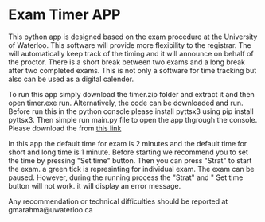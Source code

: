 <h1> Exam Timer APP</h1>

<p> This python app is designed based on the exam procedure at the University of Waterloo. This software will provide more flexibility to the registrar. The will automatically keep track of the timing and it will announce on behalf of the proctor. There is a short break between two exams and a long break after two completed exams. This is not only a software for time tracking but also can be used as a digital calender.  </p>

<p> To run this app simply download the timer.zip folder and extract it and then open timer.exe run. Alternatively, the code can be downloaded and run. Before run this in the python console please install pyttsx3 using pip install pyttsx3. Then simple run main.py file to open the app thgrough the console. Please download the from <a href='https://dl.dropboxusercontent.com/s/i34km5707tb3k5p/TimerApp.zip?dl=0'>this link </a> </p>

<p> In this app the default time for exam is 2 minutes and the default time for short and long time is 1 minute. Before starting we recommend you to set the time by pressing "Set time" button. Then you can press "Strat" to start the exam. a green tick is represinting for individual exam. The exam can be paused. However, during the running process the "Strat" and " Set time button will not work. it will display an error message. </p>

<p> Any recommendation or technical difficulties should be reported at gmarahma@uwaterloo.ca </p>
